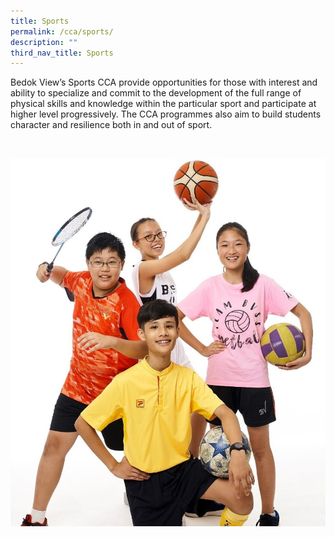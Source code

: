 ```yaml
---
title: Sports
permalink: /cca/sports/
description: ""
third_nav_title: Sports
---
```

Bedok View’s Sports CCA provide opportunities for those with interest and ability to specialize and commit to the development of the full range of physical skills and knowledge within the particular sport and participate at higher level progressively. The CCA programmes also aim to build students character and resilience both in and out of sport.

<br>

![Sports](/images/Sports1%203.jpg)